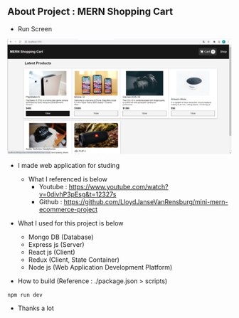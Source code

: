 ## About Project : MERN Shopping Cart

- Run Screen  
<p align="center"><img src="./README_img.png"></p>  

- I made web application for studing  
  * What I referenced is below
      * Youtube : https://www.youtube.com/watch?v=0divhP3pEsg&t=12327s  
      * Github : https://github.com/LloydJanseVanRensburg/mini-mern-ecommerce-project

- What I used for this project is below  
  * Mongo DB (Database)
  * Express js (Server)
  * React js (Client)  
  * Redux (Client, State Container)
  * Node js (Web Application Development Platform)

- How to build (Reference : ./package.json > scripts)
```
npm run dev
```

- Thanks a lot
